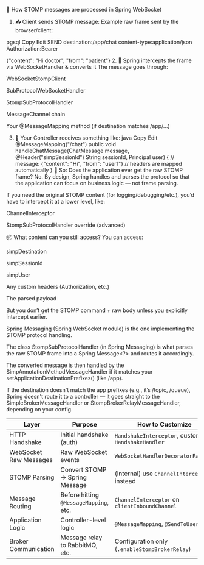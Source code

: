 🔄 How STOMP messages are processed in Spring WebSocket
1. 📥 Client sends STOMP message:
   Example raw frame sent by the browser/client:

pgsql
Copy
Edit
SEND
destination:/app/chat
content-type:application/json
Authorization:Bearer <JWT>

{"content": "Hi doctor", "from": "patient"}
2. 🧠 Spring intercepts the frame via WebSocketHandler & converts it
   The message goes through:

WebSocketStompClient

SubProtocolWebSocketHandler

StompSubProtocolHandler

MessageChannel chain

Your @MessageMapping method (if destination matches /app/...)

3. 💬 Your Controller receives something like:
   java
   Copy
   Edit
   @MessageMapping("/chat")
   public void handleChatMessage(ChatMessage message,
   @Header("simpSessionId") String sessionId,
   Principal user) {
   // message: {"content": "Hi", "from": "user1"}
   // headers are mapped automatically
   }
   🚫 So: Does the application ever get the raw STOMP frame?
   No.
   By design, Spring handles and parses the protocol so that the application can focus on business logic — not frame parsing.

If you need the original STOMP content (for logging/debugging/etc.), you’d have to intercept it at a lower level, like:

ChannelInterceptor

StompSubProtocolHandler override (advanced)

📦 What content can you still access?
You can access:

simpDestination

simpSessionId

simpUser

Any custom headers (Authorization, etc.)

The parsed payload

But you don’t get the STOMP command + raw body unless you explicitly intercept earlier.

Spring Messaging (Spring WebSocket module) is the one implementing the STOMP protocol handling.

The class StompSubProtocolHandler (in Spring Messaging) is what parses the raw STOMP frame into a Spring Message<?> and routes it accordingly.

The converted message is then handled by the SimpAnnotationMethodMessageHandler if it matches your setApplicationDestinationPrefixes() (like /app).

If the destination doesn't match the app prefixes (e.g., it’s /topic, /queue), Spring doesn't route it to a controller — it goes straight to the SimpleBrokerMessageHandler or StompBrokerRelayMessageHandler, depending on your config.

| Layer                  | Purpose                                | How to Customize                                  |
| ---------------------- | -------------------------------------- | ------------------------------------------------- |
| HTTP Handshake         | Initial handshake (auth)               | `HandshakeInterceptor`, custom `HandshakeHandler` |
| WebSocket Raw Messages | Raw WebSocket events                   | `WebSocketHandlerDecoratorFactory`                |
| STOMP Parsing          | Convert STOMP → Spring Message         | (internal) use `ChannelInterceptor` instead       |
| Message Routing        | Before hitting `@MessageMapping`, etc. | `ChannelInterceptor` on `clientInboundChannel`    |
| Application Logic      | Controller-level logic                 | `@MessageMapping`, `@SendToUser`, etc.            |
| Broker Communication   | Message relay to RabbitMQ, etc.        | Configuration only (`.enableStompBrokerRelay`)    |
